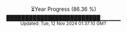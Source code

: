 <p align="center">
⏳Year Progress (86.36 %) <br>
█████████████████████████▁▁▁▁▁ <br>
<sub>Updated: Tue, 12 Nov 2024 01:37:10 GMT</sub>
</p>

